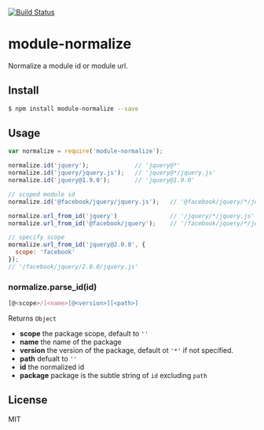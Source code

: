 [![Build Status](https://travis-ci.org/kaelzhang/node-module-normalize.svg?branch=master)](https://travis-ci.org/kaelzhang/node-module-normalize)
<!-- optional npm version
[![NPM version](https://badge.fury.io/js/module-normalize.svg)](http://badge.fury.io/js/module-normalize)
-->
<!-- optional npm downloads
[![npm module downloads per month](http://img.shields.io/npm/dm/module-normalize.svg)](https://www.npmjs.org/package/module-normalize)
-->
<!-- optional dependency status
[![Dependency Status](https://david-dm.org/kaelzhang/node-module-normalize.svg)](https://david-dm.org/kaelzhang/node-module-normalize)
-->

# module-normalize

Normalize a module id or module url.

## Install

```sh
$ npm install module-normalize --save
```

## Usage

```js
var normalize = require('module-normalize');

normalize.id('jquery');             // 'jquery@*'
normalize.id('jquery/jquery.js');   // 'jquery@*/jquery.js'
normalize.id('jquery@1.9.0');       // 'jquery@1.9.0'

// scoped module id
normalize.id('@facebook/jquery/jquery.js');   // '@facebook/jquery/*/jquery.js'

normalize.url_from_id('jquery')               // '/jquery/*/jquery.js'
normalize.url_from_id('@facebook/jquery');    // '/facebook/jquery/*/jquery.js'

// specify scope
mormalize.url_from_id('jquery@2.0.0', {
  scope: 'facebook'
});
// '/facebook/jquery/2.0.0/jquery.js'
```

### normalize.parse_id(id)

```js
[@<scope>/]<name>[@<version>][<path>]
```

Returns `Object`

- **scope** the package scope, default to `''`
- **name** the name of the package
- **version** the version of the package, default ot `'*'` if not specified.
- **path** defualt to `''`
- **id** the normalized id
- **package** package is the subtle string of `id` excluding `path`

## License

MIT
